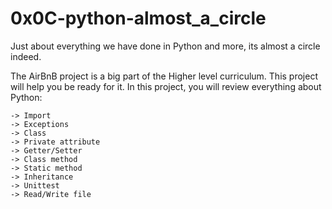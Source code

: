# 0x0C-python-almost_a_circle

Just about everything we have done in Python and more, its almost a circle indeed.

The AirBnB project is a big part of the Higher level curriculum. This project will help you be ready for it.
In this project, you will review everything about Python:

	-> Import
	-> Exceptions
	-> Class
	-> Private attribute
	-> Getter/Setter
	-> Class method
	-> Static method
	-> Inheritance
	-> Unittest
	-> Read/Write file
